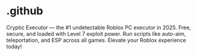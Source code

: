 # .github
Cryptic Executor — the #1 undetectable Roblox PC executor in 2025. Free, secure, and loaded with Level 7 exploit power. Run scripts like auto-aim, teleportation, and ESP across all games. Elevate your Roblox experience today!
